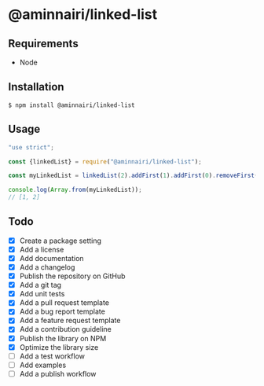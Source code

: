 # @aminnairi/linked-list

## Requirements

- Node

## Installation

```console
$ npm install @aminnairi/linked-list
```

## Usage

```javascript
"use strict";

const {linkedList} = require("@aminnairi/linked-list");

const myLinkedList = linkedList(2).addFirst(1).addFirst(0).removeFirst();

console.log(Array.from(myLinkedList));
// [1, 2]
```

## Todo

- [x] Create a package setting
- [x] Add a license
- [x] Add documentation
- [x] Add a changelog
- [x] Publish the repository on GitHub
- [x] Add a git tag
- [x] Add unit tests
- [x] Add a pull request template
- [x] Add a bug report template
- [x] Add a feature request template
- [x] Add a contribution guideline
- [x] Publish the library on NPM
- [x] Optimize the library size
- [ ] Add a test workflow
- [ ] Add examples
- [ ] Add a publish workflow
